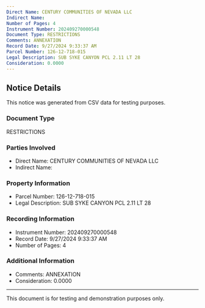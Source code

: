 ```yaml
---
Direct Name: CENTURY COMMUNITIES OF NEVADA LLC
Indirect Name: 
Number of Pages: 4
Instrument Number: 202409270000548
Document Type: RESTRICTIONS
Comments: ANNEXATION
Record Date: 9/27/2024 9:33:37 AM
Parcel Number: 126-12-718-015
Legal Description: SUB SYKE CANYON PCL 2.11 LT 28
Consideration: 0.0000
---
```


## Notice Details

This notice was generated from CSV data for testing purposes.

### Document Type
RESTRICTIONS

### Parties Involved
- Direct Name: CENTURY COMMUNITIES OF NEVADA LLC
- Indirect Name: 

### Property Information
- Parcel Number: 126-12-718-015
- Legal Description: SUB SYKE CANYON PCL 2.11 LT 28

### Recording Information
- Instrument Number: 202409270000548
- Record Date: 9/27/2024 9:33:37 AM
- Number of Pages: 4

### Additional Information
- Comments: ANNEXATION
- Consideration: 0.0000

---

This document is for testing and demonstration purposes only.
